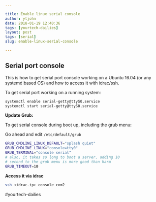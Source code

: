 ```yaml
---

title: Enable linux serial console
author: ytjohn
date: 2018-01-19 12:40:36
tags: [yourtech-dailies]
layout: post
tags: [serial]
slug: enable-linux-serial-console

---
```

## Serial port console

This is how to get serial port console working on a Ubuntu 16.04 (or any systemd based OS) and how to access it with idrac/ssh.


To get serial port working on a running system:

```bash
systemctl enable serial-getty@ttyS0.service
systemctl start serial-getty@ttyS0.service
```

**Update Grub:**

To get serial console during boot up, including the grub menu:

Go ahead and edit `/etc/default/grub` 

```bash
GRUB_CMDLINE_LINUX_DEFAULT="splash quiet"
GRUB_CMDLINE_LINUX="console=tty0"
GRUB_TERMINAL="console serial"
# also, it takes so long to boot a server, adding 10
# second to the grub menu is more good than harm
GRUB_TIMEOUT=10
```

**Access it via idrac**

```bash
ssh <idrac-ip> console com2
```


#yourtech-dailies
